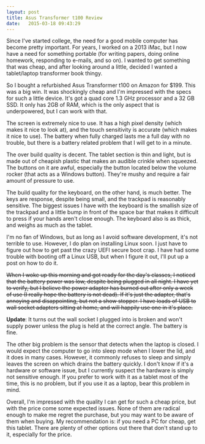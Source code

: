 ```yaml
---
layout: post
title: Asus Transformer t100 Review
date:   2015-03-18 09:43:29
---
```


Since I've started college, the need for a good mobile computer has become pretty important. For years, I worked on a 2013 iMac, but I now have a need for something portable (for writing papers, doing online homework, responding to e-mails, and so on). I wanted to get something that was cheap, and after looking around a little, decided I wanted a tablet/laptop transformer book thingy.

So I bought a refurbished Asus Transformer t100 on Amazon for $199. This was a big win. It was shockingly cheap and I'm impressed with the specs for such a little device. It's got a quad core 1.3 GHz processor and a 32 GB SSD. It only has 2GB of RAM, which is the only aspect that is underpowered, but I can work with that.

The screen is extremely nice to use. It has a high pixel density (which makes it nice to look at), and the touch sensitivity is accurate (which makes it nice to use). The battery when fully charged lasts me a full day with no trouble, but there is a battery related problem that I will get to in a minute.

The over build quality is decent. The tablet section is thin and light, but is made out of cheapish plastic that makes an audible crinkle when squeezed. The buttons on it are awful, especially the button located below the volume rocker (that acts as a Windows button). They're mushy and require a fair amount of pressure to use.

The build quality for the keyboard, on the other hand, is much better. The keys are response, despite being small, and the trackpad is reasonably sensitive. The biggest issues I have with the keyboard is the smallish size of the trackpad and a little bump in front of the space bar that makes it difficult to press if your hands aren't close enough. The keyboard also is as thick, and weighs as much as the tablet.

I'm no fan of Windows, but as long as I avoid software development, it's not terrible to use. However, I do plan on installing Linux soon. I just have to figure out how to get past the crazy UEFI secure boot crap. I have had some trouble with booting off a Linux USB, but when I figure it out, I'll put up a post on how to do it.

<strike>When I woke up this morning and got ready for the day's classes, I noticed that the battery power was low, despite being plugged in all night. I have yet to verify, but I believe the power adapter has burned out after only a week of use (I really hope the battery is not dead). If it's just the adapter, that's annoying and disappointing, but not a show stopper. I have loads of USB to wall socket adapters sitting at home, and will happily use one in it's place.</strike>

**Update**: It turns out the wall socket I plugged into is broken and won't supply power unless the plug is held at the correct angle. The battery is fine.

The other big problem is the sensor that detects when the laptop is closed. I would expect the computer to go into sleep mode when I lower the lid, and it does in many cases. However, it commonly refuses to sleep and simply leaves the screen on which drains the battery quickly. I don't know if it's a hardware or software issue, but I currently suspect the hardware is simply not sensitive enough. If you prefer to work with it as a tablet most of the time, this is no problem, but if you use it as a laptop, bear this problem in mind.

Overall, I'm impressed with the quality I can get for such a cheap price, but with the price come some expected issues. None of them are radical enough to make me regret the purchase, but you may want to be aware of them when buying. My recommendation is: if you need a PC for cheap, get this tablet. There are plenty of other options out there that don't stand up to it, especially for the price.
